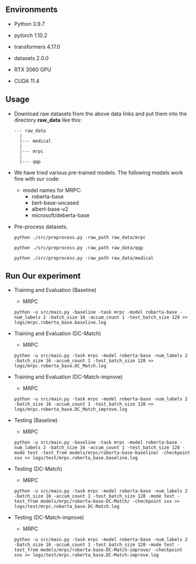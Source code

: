 ## Environments

* Python 3.9.7
 
* pytorch 1.10.2

* transformers 4.17.0

* datasets 2.0.0

* RTX 3060 GPU

* CUDA 11.4

## Usage

* Download raw datasets from the above data links and put them into the directory **raw_data** like this:

	```
	--- raw_data
	  |
	  |--- medical
	  |
      |--- mrpc
      |
      |--- qqp
	```

* We have tried various pre-trained models. The following models work fine with our code:

    * model names for MRPC:
        - roberta-base
        - bert-base-uncased
        - albert-base-v2
        - microsoft/deberta-base

* Pre-process datasets.

    ```
    python ./src/preprocess.py -raw_path raw_data/mrpc
    ```
    ```
    python ./src/preprocess.py -raw_path raw_data/qqp
    ```
    ```
    python ./src/preprocess.py -raw_path raw_data/medical
    ```

## Run Our experiment
* Training and Evaluation (Baseline)

    * MRPC
    ```
    python -u src/main.py -baseline -task mrpc -model roberta-base -num_labels 2 -batch_size 16 -accum_count 1 -test_batch_size 128 >> logs/mrpc.roberta_base.baseline.log
    ```


* Training and Evaluation (DC-Match)

    * MRPC
    ```
    python -u src/main.py -task mrpc -model roberta-base -num_labels 2 -batch_size 16 -accum_count 1 -test_batch_size 128 >> logs/mrpc.roberta_base.DC_Match.log
    ```


* Training and Evaluation (DC-Match-improve)

    * MRPC
    ```
    python -u src/main.py -task mrpc -model roberta-base -num_labels 2 -batch_size 16 -accum_count 1 -test_batch_size 128 >> logs/mrpc.roberta_base.DC_Match_improve.log
    ```


* Testing (Baseline)

    * MRPC
    ```
    python -u src/main.py -baseline -task mrpc -model roberta-base -num_labels 2 -batch_size 16 -accum_count 1 -test_batch_size 128 -mode test -test_from models/mrpc/roberta-base-baseline/ -checkpoint xxx >> logs/test/mrpc.roberta_base.baseline.log
    ```

* Testing (DC-Match)

    * MRPC
    ```
    python -u src/main.py -task mrpc -model roberta-base -num_labels 2 -batch_size 16 -accum_count 1 -test_batch_size 128 -mode test -test_from models/mrpc/roberta-base-DC-Match/ -checkpoint xxx >> logs/test/mrpc.roberta_base.DC-Match.log
    ```

* Testing (DC-Match-improve)

    * MRPC
    ```
    python -u src/main.py -task mrpc -model roberta-base -num_labels 2 -batch_size 16 -accum_count 1 -test_batch_size 128 -mode test -test_from models/mrpc/roberta-base-DC-Match-improve/ -checkpoint xxx >> logs/test/mrpc.roberta_base.DC-Match-improve.log
    ```
